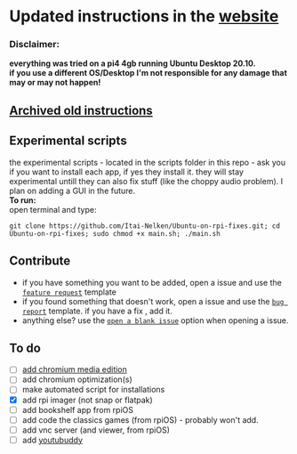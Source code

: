 # Updated instructions in the [website](https://bit.ly/ubuntu-pi-fixes)
### Disclaimer:
**everything was tried on a pi4 4gb running Ubuntu Desktop 20.10.
<br>if you use a different OS/Desktop I'm not responsible for any damage that may or may not happen!**

## [Archived old instructions](Archived-old-instructions.md)


## Experimental scripts

the experimental scripts - located in the scripts folder in this repo - ask you if you want to install each app, if yes they install it. they will stay experimental untill they can also fix stuff (like the choppy audio problem). I plan on adding a GUI in the future.<br>
<b>To run:</b><br>
open terminal and type:
```
git clone https://github.com/Itai-Nelken/Ubuntu-on-rpi-fixes.git; cd Ubuntu-on-rpi-fixes; sudo chmod +x main.sh; ./main.sh
```

## Contribute
- if you have something you want to be added, open a issue and use the [`feature request`](https://github.com/Itai-Nelken/Ubuntu-on-rpi-fixes/issues/new?assignees=&labels=&template=feature_request.md&title=) template
- if you found something that doesn't work, open a issue and use the [`bug report`](https://github.com/Itai-Nelken/Ubuntu-on-rpi-fixes/issues/new?assignees=&labels=&template=bug_report.md&title=) template. if you have a fix , add it.
- anything else? use the [`open a blank issue`](https://github.com/Itai-Nelken/Ubuntu-on-rpi-fixes/issues/new?assignees=&labels=&template=blank-issue.md&title=) option when opening a issue.

## To do
- [ ] [add chromium media edition](https://github.com/monkaBlyat/docker-chromium-armhf)
- [ ] add chromium optimization(s)
- [ ] make automated script for installations
- [x] add rpi imager (not snap or flatpak)
- [ ] add bookshelf app from rpiOS
- [ ] add code the classics games (from rpiOS) - probably won't add.
- [ ] add vnc server (and viewer, from rpiOS)
- [ ] add [youtubuddy](https://github.com/Botspot/youtubuddy)
